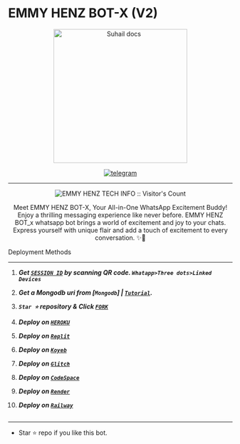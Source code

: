 # EMMY HENZ BOT-X (V2)
<p align="center">
  <a href="https://chat.whatsapp.com/KEG60dJcOVVH4kbGkwUkKE">
    <img alt="Suhail docs" height="300" src="./lib/assets/pk.jpg"  old_src= "">
  </a>
</p>
  
   
<p align="center">

  <a aria-label="Join our chats" href="https://chat.whatsapp.com/KEG60dJcOVVH4kbGkwUkKE" target="_blank">
    <img alt="telegram" src="https://img.shields.io/badge/Join Group-25D366?style=for-the-badge&logo=telegram&logoColor=white" />
  </a>
 

---


 <p align="center"><img src="https://profile-counter.glitch.me/{suhail-whatsapp-bot}/count.svg" alt="EMMY HENZ TECH INFO :: Visitor's Count" old_src="https://profile-counter.glitch.me/{SuhailTechInfo}/count.svg" /></p>


  <p align="center"> Meet EMMY HENZ BOT-X, Your All-in-One WhatsApp Excitement Buddy! Enjoy a thrilling messaging experience like never before. EMMY HENZ BOT_x whatsapp bot brings a world of excitement and joy to your chats. Express yourself with unique flair and add a touch of excitement to every conversation. ✨🤖 </p
  
  
 

 
## Deployment Methods
---
1. ***Get [`SESSION ID`](https://suhail-md-vtsf.onrender.com/)  by scanning QR code. `Whatapp>Three dots>Linked Devices`***
2.  ***Get a Mongodb uri from [`Mongodb`] | [`Tutorial`](https://youtu.be/4YEUtGlqkl4).***
3.  ***`Star ⭐` repository & Click [`FORK`](https://github.com/EMMANUELEFFANGAHENSHAW/EMMY-HENZ-TECH)***
   
5.  ***Deploy on [`HEROKU`](https://suhail-web.vercel.app//deploy?platform=heroku)***
6.  ***Deploy on [`Replit`](https://suhail-web.vercel.app/deploy?platform=replit)***  
7.  ***Deploy on [`Koyeb`](https://suhail-web.vercel.app/deploy?platform=koyeb)***
8.  ***Deploy on [`Glitch`](https://suhail-web.vercel.app/deploy?platform=glitch)***
9.  ***Deploy on [`CodeSpace`](https://suhail-web.vercel.app/deploy?platform=codespace)***
10. ***Deploy on [`Render`](https://suhail-web.vercel.app/deploy?platform=render)***
11. ***Deploy on [`Railway`](https://suhail-web.vercel.app/deploy?platform=railway)***
##



---

- Star ⭐ repo if you like this bot.




